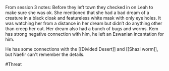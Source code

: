 From session 3 notes: Before they left town they checked in on Leah to make sure she was ok. She mentioned that she had a bad dream of a creature in a black cloak and featureless white mask with only eye holes. It was watching her from a distance in her dream but didn’t do anything other than creep her out. Her dream also had a bunch of bugs and worms. Kem has strong negative connection with him, he left an Eswanian incantation for him.

He has some connections with the [[Divided Desert]] and [[Shazi worm]], but Naefir can't remember the details.

#Threat 